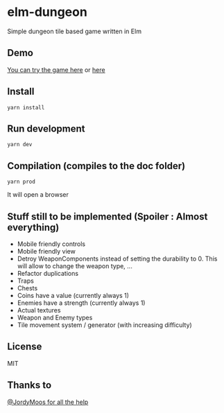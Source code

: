 # elm-dungeon

Simple dungeon tile based game written in Elm 

## Demo

[You can try the game here](https://www.lengrand.fr/elm-dungeon/) or [here](https://jlengrand.github.io/elm-dungeon)

## Install

```
yarn install
```

## Run development

```
yarn dev
```

## Compilation (compiles to the doc folder)

```
yarn prod
```


It will open a browser


## Stuff still to be implemented (Spoiler : Almost everything)

* Mobile friendly controls
* Mobile friendly view
* Detroy WeaponComponents instead of setting the durability to 0. This will allow to change the weapon type, ...
* Refactor duplications
* Traps
* Chests
* Coins have a value (currently always 1)
* Enemies have a strength (currently always 1)
* Actual textures
* Weapon and Enemy types
* Tile movement system / generator (with increasing difficulty)


## License

MIT

## Thanks to

[@JordyMoos for all the help](https://github.com/JordyMoos)